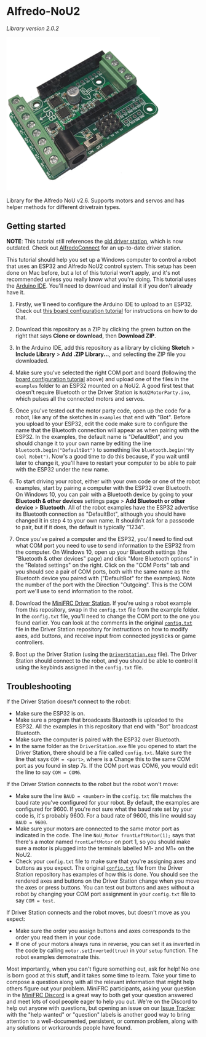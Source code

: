 # Alfredo-NoU2
_Library version 2.0.2_

<img src="https://github.com/AlfredoElectronics/alfredoelectronics.github.io/blob/master/images/nou2-1.png" width="400px">

Library for the Alfredo NoU v2.6. Supports motors and servos and has helper methods for different drivetrain types.

## Getting started

**NOTE**: This tutorial still references the [old driver station](https://github.com/ddthj/MiniFRC), which is now outdated. Check out [AlfredoConnect](https://github.com/AlfredoElectronics/AlfredoConnect-Desktop) for an up-to-date driver station.

This tutorial should help you set up a Windows computer to control a robot that uses an ESP32 and Alfredo NoU2 control system. This setup has been done on Mac before, but a lot of this tutorial won't apply, and it's not recommended unless you really know what you're doing. This tutorial uses the [Arduino IDE](https://www.arduino.cc/en/main/software). You'll need to download and install it if you don't already have it.

1. Firstly, we'll need to configure the Arduino IDE to upload to an ESP32. Check out [this board configuration tutorial](https://randomnerdtutorials.com/installing-the-esp32-board-in-arduino-ide-windows-instructions/) for instructions on how to do that.

2. Download this repository as a ZIP by clicking the green button on the right that says **Clone or download**, then **Download ZIP**.

3. In the Arduino IDE, add this repository as a library by clicking **Sketch** > **Include Library** > **Add .ZIP Library...**, and selecting the ZIP file you downloaded.

4. Make sure you've selected the right COM port and board (following the [board configuration tutorial](https://randomnerdtutorials.com/installing-the-esp32-board-in-arduino-ide-windows-instructions/) above) and upload one of the files in the `examples` folder to an ESP32 mounted on a NoU2. A good first test that doesn't require Bluetooth or the Driver Station is `NoU2MotorParty.ino`, which pulses all the connected motors and servos.

5. Once you've tested out the motor party code, open up the code for a robot, like any of the sketches in `examples` that end with "Bot". Before you upload to your ESP32, edit the code make sure to configure the name that the Bluetooth connection will appear as when pairing with the ESP32. In the examples, the default name is "DefaultBot", and you should change it to your own name by editing the line `bluetooth.begin("DefaultBot")` to something like `bluetooth.begin("My Cool Robot")`. Now's a good time to do this because, if you wait until later to change it, you'll have to restart your computer to be able to pair with the ESP32 under the new name.

6. To start driving your robot, either with your own code or one of the robot examples, start by pairing a computer with the ESP32 over Bluetooth. On Windows 10, you can pair with a Bluetooth device by going to your **Bluetooth & other devices** settings page > **Add Bluetooth or other device** > **Bluetooth**. All of the robot examples have the ESP32 advertise its Bluetooth connection as "DefaultBot", although you should have changed it in step 4 to your own name. It shouldn't ask for a passcode to pair, but if it does, the default is typically "1234".

7. Once you've paired a computer and the ESP32, you'll need to find out what COM port you need to use to send information to the ESP32 from the computer. On Windows 10, open up your Bluetooth settings (the "Bluetooth & other devices" page) and click "More Bluetooth options" in the "Related settings" on the right. Click on the "COM Ports" tab and you should see a pair of COM ports, both with the same name as the Bluetooth device you paired with ("DefaultBot" for the examples). Note the number of the port with the Direction "Outgoing". This is the COM port we'll use to send information to the robot.

8. Download the [MiniFRC Driver Station](https://github.com/ddthj/MiniFRC). If you're using a robot example from this repository, swap in the `config.txt` file from the example folder. In the `config.txt` file, you'll need to change the COM port to the one you found earlier. You can look at the comments in the original [`config.txt`](https://github.com/ddthj/MiniFRC/blob/master/config.txt) file in the Driver Station repository for instructions on how to modify axes, add buttons, and receive input from connected joysticks or game controllers.

9. Boot up the Driver Station (using the [`DriverStation.exe`](https://github.com/ddthj/MiniFRC/blob/master/DriverStation.exe) file). The Driver Station should connect to the robot, and you should be able to control it using the keybinds assigned in the `config.txt` file.

## Troubleshooting

If the Driver Station doesn't connect to the robot:
* Make sure the ESP32 is on.
* Make sure a program that broadcasts Bluetooth is uploaded to the ESP32. All the examples in this repository that end with "Bot" broadcast Bluetooth.
* Make sure the computer is paired with the ESP32 over Bluetooth.
* In the same folder as the `DriverStation.exe` file you opened to start the Driver Station, there should be a file called `config.txt`. Make sure the line that says `COM = <port>`, where <port> is a  Change this to the same COM port as you found in step 7s. If the COM port was COM6, you would edit the line to say `COM = COM6`.

If the Driver Station connects to the robot but the robot won't move:
* Make sure the line `BAUD = <number>` in the `config.txt` file matches the baud rate you've configured for your robot. By default, the examples are configured for 9600. If you're not sure what the baud rate set by your code is, it's probably 9600. For a baud rate of 9600, this line would say `BAUD = 9600`.
* Make sure your motors are connected to the same motor port as indicated in the code. The line `NoU_Motor frontLeftMotor(1);` says that there's a motor named `frontLeftMotor` on port 1, so you should make sure a motor is plugged into the terminals labelled M1- and M1+ on the NoU2.
* Check your `config.txt` file to make sure that you're assigning axes and buttons as you expect. The original [`config.txt`](https://github.com/ddthj/MiniFRC/blob/master/config.txt) file from the Driver Station repository has examples of how this is done. You should see the rendered axes and buttons on the Driver Station change when you move the axes or press buttons. You can test out buttons and axes without a robot by changing your COM port assignment in your `config.txt` file to say `COM = test`.

If Driver Station connects and the robot moves, but doesn't move as you expect:
* Make sure the order you assign buttons and axes corresponds to the order you read them in your code.
* If one of your motors always runs in reverse, you can set it as inverted in the code by calling `motor.setInverted(true)` in your `setup` function. The robot examples demonstrate this.

Most importantly, when you can't figure something out, ask for help! No one is born good at this stuff, and it takes some time to learn. Take your time to compose a question along with all the relevant information that might help others figure out your problem. MiniFRC participants, asking your question in the [MiniFRC Discord](https://discord.gg/VtGvf6B) is a great way to both get your question answered and meet lots of cool people eager to help you out. We're on the Discord to help out anyone with questions, but opening an issue on our [Issue Tracker](https://github.com/AlfredoElectronics/Alfredo-NoU-2/issues) with the "help wanted" or "question" labels is another good way to bring attention to a well-documented, persistent, or common problem, along with any solutions or workarounds people have found.
